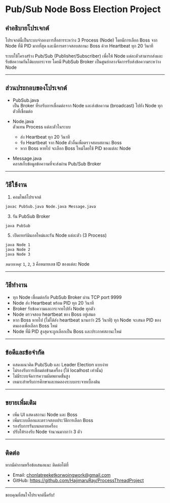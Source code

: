 # Pub/Sub Node Boss Election Project

## คำอธิบายโปรเจกต์

โปรเจกต์นี้เป็นระบบจำลองการสื่อสารระหว่าง 3 Process (Node) โดยมีการเลือก Boss จาก Node ที่มี PID มากที่สุด และมีการตรวจสอบสถานะ Boss ด้วย Heartbeat ทุก 20 วินาที

ระบบใช้โครงสร้าง Pub/Sub (Publisher/Subscriber) เพื่อให้ Node แต่ละตัวสามารถส่งและรับข้อความกันได้แบบกระจาย โดยมี PubSub Broker เป็นศูนย์กลางจัดการรับส่งข้อความระหว่าง Node

---

## ส่วนประกอบของโปรเจกต์

- PubSub.java  
  เป็น Broker ที่รอรับการเชื่อมต่อจาก Node และส่งข้อความ (broadcast) ไปยัง Node ทุกตัวที่เชื่อมต่อ

- Node.java  
  ตัวแทน Process แต่ละตัวในระบบ  
  - ส่ง Heartbeat ทุก 20 วินาที  
  - รับ Heartbeat จาก Node ตัวอื่นเพื่อตรวจสอบสถานะ Boss  
  - หาก Boss หายไป จะเลือก Boss ใหม่โดยใช้ PID ของแต่ละ Node

- Message.java  
  คลาสเก็บข้อมูลข้อความที่จะส่งผ่าน Pub/Sub Broker

---

## วิธีใช้งาน

1. คอมไพล์โปรเจกต์
```bash
javac PubSub.java Node.java Message.java
```

3. รัน PubSub Broker
```bash
java PubSub
```

5. เปิดเทอร์มินอลใหม่และรัน Node แต่ละตัว (3 Process)
```bash
java Node 1
java Node 2
java Node 3
```

*หมายเหตุ:* `1`, `2`, `3` คือหมายเลข ID ของแต่ละ Node

---

## วิธีทำงาน

- ทุก Node เชื่อมต่อกับ PubSub Broker ผ่าน TCP port 9999  
- Node ส่ง Heartbeat พร้อม PID ทุก 20 วินาที  
- Broker รับข้อความและกระจายไปยัง Node ทุกตัว  
- Node ตรวจสอบ heartbeat ของ Boss อยู่เสมอ  
- หาก Boss หายไป (ไม่ได้ส่ง heartbeat นานกว่า 25 วินาที) ทุก Node จะเสนอ PID ของตนเองเพื่อเลือก Boss ใหม่  
- Node ที่มี PID สูงสุดจะถูกเลือกเป็น Boss และประกาศสถานะใหม่

---

## ข้อดีและข้อจำกัด

- แสดงแนวคิด Pub/Sub และ Leader Election แบบง่าย  
- ไม่รองรับการเชื่อมต่อข้ามเครื่อง (ใช้ localhost เท่านั้น)  
- ไม่มีระบบจัดการความผิดพลาดขั้นสูง  
- เหมาะสำหรับการศึกษาและทดลองระบบกระจายเบื้องต้น

---

## ขยายเพิ่มเติม

- เพิ่ม UI แสดงสถานะ Node และ Boss  
- เพิ่มระบบล็อกและตรวจสอบประวัติการเลือก Boss  
- รองรับการรันบนหลายเครื่อง  
- ปรับให้รองรับ Node จำนวนมากกว่า 3 ตัว

---

## ติดต่อ

หากมีคำถามหรือข้อเสนอแนะ ติดต่อได้ที่

- Email: chonlatreeketkorwoingwork@gmail.com
- GitHub: https://github.com/HajimaruRay/ProcessThreadProject

---

ขอบคุณที่สนใจโปรเจกต์นี้ครับ!
